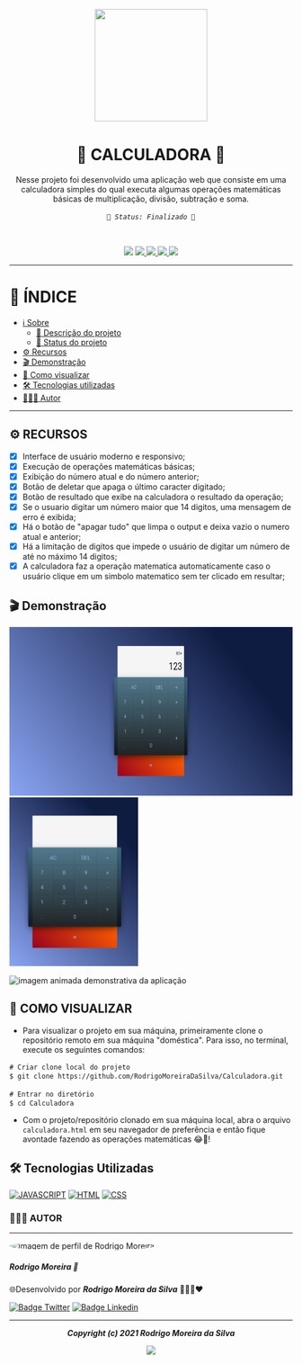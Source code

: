<p align="center"> 
  <img src="https://images-na.ssl-images-amazon.com/images/I/31JGgSJIIDL.png" height="200px" width="200">
</p>

<h1 align="center">🧮 CALCULADORA 🧮</h1> <a name="sobre"> </a>
<p align="center"> <a name="descricao"></a>Nesse projeto foi desenvolvido uma aplicação web que consiste em uma calculadora simples do qual executa algumas operações matemáticas básicas de multiplicação, divisão, subtração e soma.</p>

<p align="center"><code> <a name="status"></a><i>🚀 Status: Finalizado 🚀</i> </code ></p>
<br>
<p align="center">
  <img src="https://img.shields.io/static/v1?label=Progresso&message=99%&color=c20a25&style=for-the-badge&labelColor=d1384f">
  <a href="https://github.com/RodrigoMoreiraDaSilva/Calculadora/issues">
    <img src="https://img.shields.io/github/issues/RodrigoMoreiraDaSilva/Calculadora?style=for-the-badge&color=12298c&labelColor=5a6bb8">
  </a>
  <a href="https://github.com/RodrigoMoreiraDaSilva/Calculadora/blob/main/LICENSE">
    <img src="https://img.shields.io/github/license/RodrigoMoreiraDaSilva/Calculadora?style=for-the-badge&color=f5580a&labelColor=ff864a">
  </a>
  <a href="https://github.com/RodrigoMoreiraDaSilva/Calculadora/network">
    <img src="https://img.shields.io/github/forks/RodrigoMoreiraDaSilva/Calculadora?style=for-the-badge&color=7515ad&labelColor=bd4aff">
  </a>
  <a href="">
    <img src="https://img.shields.io/github/stars/RodrigoMoreiraDaSilva/Calculadora?style=for-the-badge&color=047548&labelColor=15ad70">
  </a>

</p>

****

# 📖 ÍNDICE

- [ℹ️ Sobre](#sobre)
  - [📰 Descrição do projeto](#descricao)
  - [🔖 Status do projeto](#status)
- [⚙️ Recursos](#recursos)
- [🎬 Demonstração](#demonstracao)
- [📲 Como visualizar](#como-visualizar)
- [🛠 Tecnologias utilizadas](#tecnologias-utilizadas)
- [👨🏽‍💻 Autor](#autor)

****

## <a name="recursos"></a> ⚙️ RECURSOS

- [x] Interface de usuário moderno e responsivo;
- [x] Execução de operações matemáticas básicas;
- [x] Exibição do número atual e do número anterior;
- [x] Botão de deletar que apaga o último caracter digitado;
- [x] Botão de resultado que exibe na calculadora o resultado da operação;
- [x] Se o usuario digitar um número maior que 14 digitos, uma mensagem de erro é exibida;
- [x] Há o botão de "apagar tudo" que limpa o output e deixa vazio o numero atual e anterior;
- [x] Há a limitação de digitos que impede o usuário de digitar um número de até no máximo 14 digitos;
- [x] A calculadora faz a operação matematica automaticamente caso o usuário clique em um simbolo matematico sem ter clicado em resultar;

## <a name="demonstracao"></a>🎬 Demonstração

<p align="left">
  <img src="./assets/screenshots/Screenshot2.png" height="300px">
  <img src="./assets/screenshots/Screenshot.png" height="300px">
</p>

![imagem animada demonstrativa da aplicação](./assets/images/Demonstração_Calculadora.gif)

## 📲 COMO VISUALIZAR <a name="como-visualizar"> </a>

- Para visualizar o projeto em sua máquina, primeiramente clone o repositório remoto em sua máquina "doméstica". Para isso, no terminal, execute os seguintes comandos:

```
# Criar clone local do projeto
$ git clone https://github.com/RodrigoMoreiraDaSilva/Calculadora.git

# Entrar no diretório
$ cd Calculadora
```

- Com o projeto/repositório clonado em sua máquina local, abra o arquivo `calculadora.html` em seu navegador de preferência e então fique avontade fazendo as operações matemáticas 😂🤩!
  
## <a name="tecnologias-utilizadas"></a> 🛠 Tecnologias Utilizadas
[![JAVASCRIPT](https://img.shields.io/badge/JavaScript-323330?style=for-the-badge&logo=javascript&logoColor=F7DF1E)](https://developer.mozilla.org/en-US/docs/Web/JavaScript)
[![HTML](https://img.shields.io/badge/HTML5-E34F26?style=for-the-badge&logo=html5&logoColor=white)](https://developer.mozilla.org/pt-BR/docs/Web/HTML)
[![CSS](https://img.shields.io/badge/CSS-239120?&style=for-the-badge&logo=css3&logoColor=white)](https://developer.mozilla.org/pt-BR/docs/Web/CSS)

### 👨🏽‍💻 AUTOR <a name="autor"></a>
*****
<img style="border-radius: 50%" src="https://avatars.githubusercontent.com/u/78985382?s=460&u=421fd89ba15c63b87559a53804a6b850f5890575&v=4" width="100" alt="imagem de perfil de Rodrigo Moreira">
<h5>Rodrigo Moreira 🌠</h5>
<p>🌐Desenvolvido por <b> <i>Rodrigo Moreira da Silva</b> </i> 👨🏽‍💼❤️

[![Badge Twitter](https://img.shields.io/badge/Twitter-1DA1F2?style=for-the-badge&logo=twitter&logoColor=white)](https://twitter.com/psrodrigs)
[![Badge Linkedin](https://img.shields.io/badge/LinkedIn-0077B5?style=for-the-badge&logo=linkedin&logoColor=white)](https://www.linkedin.com/in/rodrigo-m0reira-da-silva/)

****
<p align="center">
    <b> <i> Copyright (c) 2021 Rodrigo Moreira da Silva </i> </b>
</p>
  <p align="center"> <a href="https://github.com/RodrigoMoreiraDaSilva/Layout-Do-Netflix/blob/master/LICENSE"> <img src="https://img.shields.io/badge/LICENSE-MIT-%237159c1?style=for-the-badge&color=061430&labelColor=395ea8"> </a> </p>
